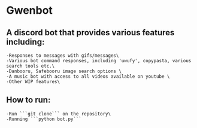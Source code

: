 # Gwenbot

## A discord bot that provides various features including:
    -Responses to messages with gifs/messages\
    -Various bot command responses, including 'uwufy', copypasta, various search tools etc.\
    -Danbooru, Safebooru image search options \
    -A music bot with access to all videos available on youtube \
    -Other WIP features\

## How to run:
    -Run ```git clone``` on the repository\
    -Running ```python bot.py```
